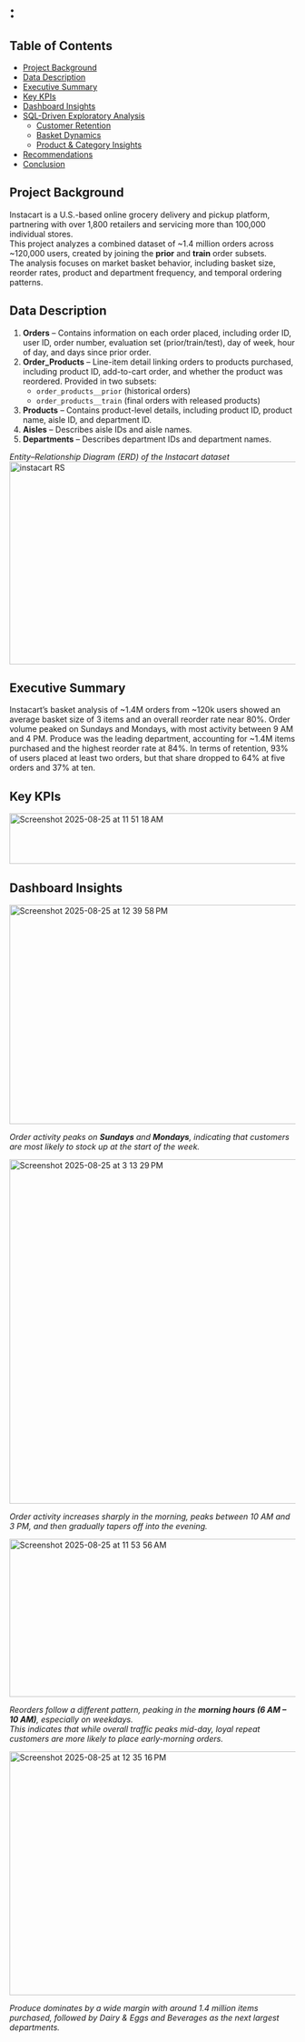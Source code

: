 # :
## Table of Contents
- [Project Background](#project-background)
- [Data Description](#data-description)
- [Executive Summary](#executive-summary)
- [Key KPIs](#key-kpis)
- [Dashboard Insights](#dashboard-insights)
- [SQL-Driven Exploratory Analysis](#sql-driven-exploratory-analysis)
  - [Customer Retention](#customer-retention)
  - [Basket Dynamics](#basket-dynamics)
  - [Product & Category Insights](#product--category-insights)
- [Recommendations](#recommendations)
- [Conclusion](#conclusion)

## Project Background
Instacart is a U.S.-based online grocery delivery and pickup platform, partnering with over 1,800 retailers and servicing more than 100,000 individual stores.  
This project analyzes a combined dataset of ~1.4 million orders across ~120,000 users, created by joining the **prior** and **train** order subsets.  
The analysis focuses on market basket behavior, including basket size, reorder rates, product and department frequency, and temporal ordering patterns.  

## Data Description
1. **Orders** – Contains information on each order placed, including order ID, user ID, order number, evaluation set (prior/train/test), day of week, hour of day, and days since prior order.  
2. **Order_Products** – Line-item detail linking orders to products purchased, including product ID, add-to-cart order, and whether the product was reordered. Provided in two subsets:  
   - `order_products__prior` (historical orders)  
   - `order_products__train` (final orders with released products)  
3. **Products** – Contains product-level details, including product ID, product name, aisle ID, and department ID.  
4. **Aisles** – Describes aisle IDs and aisle names.  
5. **Departments** – Describes department IDs and department names.
   
*Entity–Relationship Diagram (ERD) of the Instacart dataset*
<img width="584" height="357" alt="instacart RS" src="https://github.com/user-attachments/assets/4b13e6ee-a591-4d98-a717-e6796a613061" />

## Executive Summary
Instacart’s basket analysis of ~1.4M orders from ~120k users showed an average basket size of 3 items and an overall reorder rate near 80%. Order volume peaked on Sundays and Mondays, with most activity between 9 AM and 4 PM. Produce was the leading department, accounting for ~1.4M items purchased and the highest reorder rate at 84%. In terms of retention, 93% of users placed at least two orders, but that share dropped to 64% at five orders and 37% at ten.

## Key KPIs
<img width="1002" height="89" alt="Screenshot 2025-08-25 at 11 51 18 AM" src="https://github.com/user-attachments/assets/c3da58a1-425c-4232-9dad-b5705b5d9c2c" />

## Dashboard Insights
<img width="531" height="386" alt="Screenshot 2025-08-25 at 12 39 58 PM" src="https://github.com/user-attachments/assets/f1f42e0d-61e8-47a6-8212-5eb301df4140" />


*Order activity peaks on **Sundays** and **Mondays**, indicating that customers are most likely to stock up at the start of the week.*


<img width="1067" height="606" alt="Screenshot 2025-08-25 at 3 13 29 PM" src="https://github.com/user-attachments/assets/7fecea11-f751-4ac3-a0c1-51db4bb931d6" />


*Order activity increases sharply in the morning, peaks between 10 AM and 3 PM, and then gradually tapers off into the evening.*


<img width="599" height="278" alt="Screenshot 2025-08-25 at 11 53 56 AM" src="https://github.com/user-attachments/assets/6cef39dc-5dfe-4cf5-8aa1-2eca497663ff" /> 


*Reorders follow a different pattern, peaking in the **morning hours (6 AM – 10 AM)**, especially on weekdays.*  
*This indicates that while overall traffic peaks mid-day, loyal repeat customers are more likely to place early-morning orders.*  


<img width="1080" height="429" alt="Screenshot 2025-08-25 at 12 35 16 PM" src="https://github.com/user-attachments/assets/a1d2fa91-8c3d-4a95-9d24-0107c3ac548c" />


*Produce dominates by a wide margin with around 1.4 million items purchased, followed by Dairy & Eggs and Beverages as the next largest departments.*













